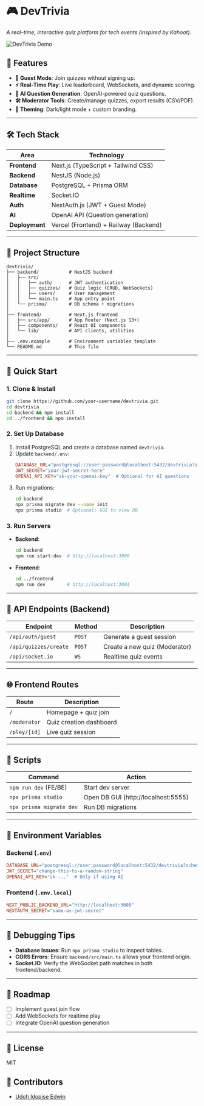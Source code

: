# 🎮 DevTrivia  
*A real-time, interactive quiz platform for tech events (inspired by Kahoot).*  

![DevTrivia Demo](https://via.placeholder.com/800x400?text=DevTrivia+Demo+GIF+Here)  

## 🌟 Features  
- **🎯 Guest Mode**: Join quizzes without signing up.  
- **⚡ Real-Time Play**: Live leaderboard, WebSockets, and dynamic scoring.  
- **🤖 AI Question Generation**: OpenAI-powered quiz questions.  
- **🛠️ Moderator Tools**: Create/manage quizzes, export results (CSV/PDF).  
- **🎨 Theming**: Dark/light mode + custom branding.  

---

## 🛠 Tech Stack  
| **Area**       | **Technology**                              |  
|----------------|--------------------------------------------|  
| **Frontend**   | Next.js (TypeScript + Tailwind CSS)        |  
| **Backend**    | NestJS (Node.js)                           |  
| **Database**   | PostgreSQL + Prisma ORM                    |  
| **Realtime**   | Socket.IO                                  |  
| **Auth**       | NextAuth.js (JWT + Guest Mode)             |  
| **AI**         | OpenAI API (Question generation)           |  
| **Deployment** | Vercel (Frontend) + Railway (Backend)      |  

---

## 📂 Project Structure  
```plaintext
devtrivia/
├── backend/           # NestJS backend
│   ├── src/          
│   │   ├── auth/      # JWT authentication  
│   │   ├── quizzes/   # Quiz logic (CRUD, WebSockets)  
│   │   ├── users/     # User management  
│   │   └── main.ts    # App entry point  
│   └── prisma/        # DB schema + migrations  
│
├── frontend/          # Next.js frontend  
│   ├── src/app/       # App Router (Next.js 13+)  
│   ├── components/    # React UI components  
│   └── lib/           # API clients, utilities  
│
├── .env.example       # Environment variables template  
└── README.md          # This file  
```

---

## 🚀 Quick Start  
### 1. Clone & Install  
```bash
git clone https://github.com/your-username/devtrivia.git
cd devtrivia
cd backend && npm install
cd ../frontend && npm install
```

### 2. Set Up Database  
1. Install PostgreSQL and create a database named `devtrivia`.  
2. Update `backend/.env`:  
   ```ini
   DATABASE_URL="postgresql://user:password@localhost:5432/devtrivia?schema=public"
   JWT_SECRET="your-jwt-secret-here"
   OPENAI_API_KEY="sk-your-openai-key"  # Optional for AI questions
   ```
3. Run migrations:  
   ```bash
   cd backend
   npx prisma migrate dev --name init
   npx prisma studio  # Optional: GUI to view DB
   ```

### 3. Run Servers  
- **Backend**:  
  ```bash
  cd backend
  npm run start:dev  # http://localhost:3000
  ```
- **Frontend**:  
  ```bash
  cd ../frontend
  npm run dev        # http://localhost:3001
  ```

---

## 🔌 API Endpoints (Backend)  
| **Endpoint**          | **Method** | **Description**                |  
|-----------------------|-----------|--------------------------------|  
| `/api/auth/guest`     | `POST`    | Generate a guest session       |  
| `/api/quizzes/create` | `POST`    | Create a new quiz (Moderator)  |  
| `/api/socket.io`      | `WS`      | Realtime quiz events           |  

---

## 🌐 Frontend Routes  
| **Route**       | **Description**                |  
|----------------|--------------------------------|  
| `/`            | Homepage + quiz join           |  
| `/moderator`   | Quiz creation dashboard        |  
| `/play/[id]`   | Live quiz session              |  

---

## 🔧 Scripts  
| **Command**               | **Action**                          |  
|--------------------------|------------------------------------|  
| `npm run dev` (FE/BE)    | Start dev server                   |  
| `npx prisma studio`      | Open DB GUI (http://localhost:5555)|  
| `npx prisma migrate dev` | Run DB migrations                  |  

---

## 📜 Environment Variables  
### Backend (`.env`)  
```ini
DATABASE_URL="postgresql://user:password@localhost:5432/devtrivia?schema=public"
JWT_SECRET="change-this-to-a-random-string"
OPENAI_API_KEY="sk-..."  # Only if using AI
```

### Frontend (`.env.local`)  
```ini
NEXT_PUBLIC_BACKEND_URL="http://localhost:3000"
NEXTAUTH_SECRET="same-as-jwt-secret"
```

---

## 🐛 Debugging Tips  
- **Database Issues**: Run `npx prisma studio` to inspect tables.  
- **CORS Errors**: Ensure `backend/src/main.ts` allows your frontend origin.  
- **Socket.IO**: Verify the WebSocket path matches in both frontend/backend.  

---

## 📅 Roadmap  
- [ ] Implement guest join flow  
- [ ] Add WebSockets for realtime play  
- [ ] Integrate OpenAI question generation  

---

## 📜 License  
MIT  

## 🙌 Contributors  
- [Udoh Idopise Edwin](https://github.com/icekidtech)  

